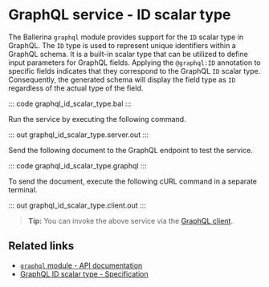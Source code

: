 # GraphQL service - ID scalar type

The Ballerina `graphql` module provides support for the `ID` scalar type in GraphQL. The `ID` type is used to represent unique identifiers within a GraphQL schema. It is a built-in scalar type that can be utilized to define input parameters for GraphQL fields. Applying the `@graphql:ID` annotation to specific fields indicates that they correspond to the GraphQL `ID` scalar type. Consequently, the generated schema will display the field type as `ID` regardless of the actual type of the field.

::: code graphql_id_scalar_type.bal :::

Run the service by executing the following command.

::: out graphql_id_scalar_type.server.out :::

Send the following document to the GraphQL endpoint to test the service.

::: code graphql_id_scalar_type.graphql :::

To send the document, execute the following cURL command in a separate terminal.

::: out graphql_id_scalar_type.client.out :::

>**Tip:** You can invoke the above service via the [GraphQL client](/learn/by-example/graphql-client-query-endpoint/).

## Related links
- [`graphql` module - API documentation](https://lib.ballerina.io/ballerina/graphql/latest)
- [GraphQL ID scalar type - Specification](/spec/graphql/#415-id)

